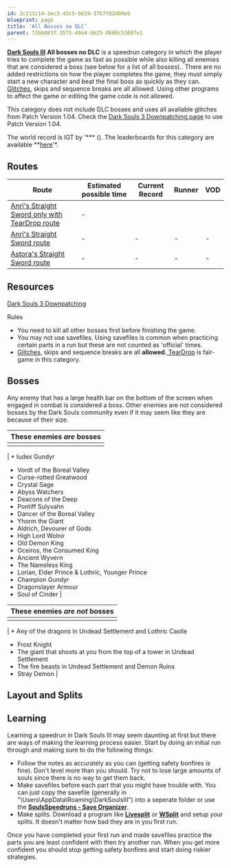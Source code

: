 ```yaml
---
id: 2c211c14-3ec3-42c5-b619-37b7f82d09e5
blueprint: page
title: 'All Bosses no DLC'
parent: 72bb083f-3575-49a4-bb25-0660c5368fe1
---
```

[**Dark Souls III**](/darksouls3)                                                                **All bosses no DLC** is a speedrun category in which the player tries to complete the game as fast as possible while also killing all enemies that are considered a boss (see below for a list of all bosses).. There are no added restrictions on how the player completes the game, they must simply start a new character and beat the final boss as quickly as they can. [Glitches](/glitches), skips and sequence breaks are all allowed. Using other programs to affect the game or editing the game code is not allowed.

This category does not include DLC bosses and uses all available glitches from Patch Version 1.04. Check the [Dark Souls 3 Downpatching page](/darksouls3/downpatching) to use Patch Version 1.04.

The world record is IGT by '*** (). The leaderboards for this category are available **[here](http://speedsouls.com/Leaderboard)'*.

## Routes

| Route | Estimated possible time | Current Record | Runner | VOD |
| --- | --- | --- | --- | --- |
| [Anri's Straight Sword only with TearDrop route](//pastebin.com/YprQRHnX) | - |  |  |  |
| [Anri's Straight Sword route](//pastebin.com/fczrj4LF) | - | - | - | - |
| [Astora's Straight Sword route](//pastebin.com/WZ4aLRXr) | - | - | - | - |

## Resources

[Dark Souls 3 Downpatching](/darksouls3/downpatching)

Rules

- You need to kill all other bosses first before finishing the game.
- You may not use savefiles. Using savefiles is common when practicing certain parts in a run but these are not counted as 'official' times.
- [Glitches](/glitches), skips and sequence breaks are all **allowed.**[ TearDrop](/darksouls3/teardrop) is fair-game in this category.

## Bosses

Any enemy that has a large health bar on the bottom of the screen when engaged in combat is considered a boss. Other enemies are not considered bosses by the Dark Souls community even if it may seem like they are because of their size.

| These enemies ***are*** bosses |
| --- |
|  |

| * Iudex Gundyr

- Vordt of the Boreal Valley
- Curse-rotted Greatwood
- Crystal Sage
- Abyss Watchers
- Deacons of the Deep
- Pontiff Sulyvahn
- Dancer of the Boreal Valley
- Yhorm the Giant
- Aldrich, Devourer of Gods
- High Lord Wolnir
- Old Demon King
- Oceiros, the Consumed King
- Ancient Wyvern
- The Nameless King
- Lorian, Elder Prince & Lothric, Younger Prince
- Champion Gundyr
- Dragonslayer Armour
- Soul of Cinder |

| These enemies ***are not*** bosses |
| --- |
|  |

| * Any of the dragons in Undead Settlement and Lothric Castle

- Frost Knight
- The giant that shoots at you from the top of a tower in Undead Settlement
- The fire beasts in Undead Settlement and Demon Ruins
- Stray Demon |

## Layout and Splits

## Learning

Learning a speedrun in Dark Souls III may seem daunting at first but there are ways of making the learning process easier. Start by doing an initial run through and making sure to do the following things:

- Follow the notes as accurately as you can (getting safety bonfires is fine). Don't level more than you should. Try not to lose large amounts of souls since there is no way to get them back.
- Make savefiles before each part that you might have trouble with. You can just copy the savefile (generally in "\Users<YourName>\AppData\Roaming\DarkSoulsIII<SomeCode>") into a seperate folder or use the [**SoulsSpeedruns - Save Organizer**](https://github.com/Kahmul/SoulsSpeedruns-Save-Organizer/releases).
- Make splits. Download a program like [**Livesplit**](//livesplit.org/) or [**WSplit**](//www.mediafire.com/download/x6e6g8d0m5daa3q/WSplit+1.5.2.zip) and setup your splits. It doesn't matter how bad they are in you first run.

Once you have completed your first run and made savefiles practice the parts you are least confident with then try another run. When you get more confident you should stop getting safety bonfires and start doing riskier strategies.
